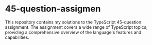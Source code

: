 # 45-question-assigmen
This repository contains my solutions to the TypeScript 45-question assignment. The assignment covers a wide range of TypeScript topics, providing a comprehensive overview of the language's features and capabilities.
